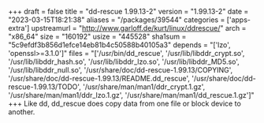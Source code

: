 +++
draft = false
title = "dd-rescue 1.99.13-2"
version = "1.99.13-2"
date = "2023-03-15T18:21:38"
aliases = "/packages/39544"
categories = ['apps-extra']
upstreamurl = "http://www.garloff.de/kurt/linux/ddrescue/"
arch = "x86_64"
size = "160192"
usize = "445528"
sha1sum = "5c9efdf3b856d1efce14eb81b4c50588b40105a3"
depends = "['lzo', 'openssl>=3.1.0']"
files = "['/usr/bin/dd_rescue', '/usr/lib/libddr_crypt.so', '/usr/lib/libddr_hash.so', '/usr/lib/libddr_lzo.so', '/usr/lib/libddr_MD5.so', '/usr/lib/libddr_null.so', '/usr/share/doc/dd-rescue-1.99.13/COPYING', '/usr/share/doc/dd-rescue-1.99.13/README.dd_rescue', '/usr/share/doc/dd-rescue-1.99.13/TODO', '/usr/share/man/man1/ddr_crypt.1.gz', '/usr/share/man/man1/ddr_lzo.1.gz', '/usr/share/man/man1/dd_rescue.1.gz']"
+++
Like dd, dd_rescue does copy data from one file or block device to another.